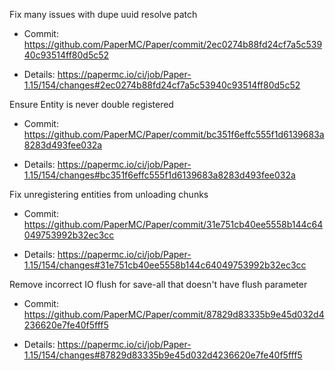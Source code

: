 Fix many issues with dupe uuid resolve patch

* Commit: https://github.com/PaperMC/Paper/commit/2ec0274b88fd24cf7a5c53940c93514ff80d5c52

* Details: https://papermc.io/ci/job/Paper-1.15/154/changes#2ec0274b88fd24cf7a5c53940c93514ff80d5c52

Ensure Entity is never double registered

* Commit: https://github.com/PaperMC/Paper/commit/bc351f6effc555f1d6139683a8283d493fee032a

* Details: https://papermc.io/ci/job/Paper-1.15/154/changes#bc351f6effc555f1d6139683a8283d493fee032a

Fix unregistering entities from unloading chunks

* Commit: https://github.com/PaperMC/Paper/commit/31e751cb40ee5558b144c64049753992b32ec3cc

* Details: https://papermc.io/ci/job/Paper-1.15/154/changes#31e751cb40ee5558b144c64049753992b32ec3cc

Remove incorrect IO flush for save-all that doesn't have flush parameter 

* Commit: https://github.com/PaperMC/Paper/commit/87829d83335b9e45d032d4236620e7fe40f5fff5

* Details: https://papermc.io/ci/job/Paper-1.15/154/changes#87829d83335b9e45d032d4236620e7fe40f5fff5